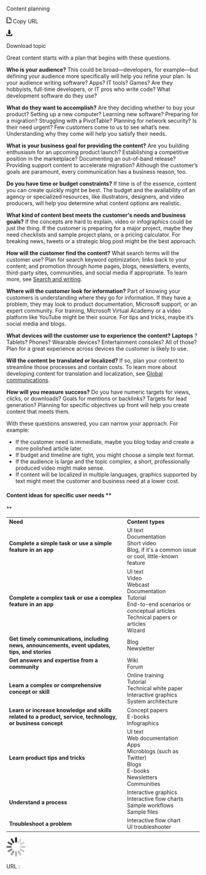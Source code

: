 ﻿# 

Content planning

![Copy URL](media/content-planning/Copy.png)
Copy URL

![Download](media/content-planning/Download.png)

Download topic

Great content starts with a plan that begins with these questions.

**Who is your audience?** This could
be broad—developers, for example—but defining your audience more
specifically will help you refine your plan. Is your audience
writing software? Apps? IT tools? Games? Are they hobbyists,
full-time developers, or IT pros who write code? What development
software do they use?

**What do they want to accomplish?** Are
they deciding whether to buy your product? Setting up a new computer?
Learning new software? Preparing for a migration? Struggling with a
PivotTable? Planning for network security? Is their need urgent?
Few customers come to us to see what’s new. Understanding why they
come will help you satisfy their needs.

**What is your business goal for providing the content?** 
Are you building enthusiasm for an upcoming product launch?
Establishing a competitive position in the marketplace?
Documenting an out-of-band release? Providing support content to
accelerate migration? Although the customer’s goals are paramount,
every communication has a business reason, too.

**Do you have time or budget constraints?** If
time is of the essence, content you can create quickly might be
best. The budget and the availability of an agency
or specialized resources, like illustrators, designers, and video producers, will help you determine what content options are realistic.

**What kind of content best meets the customer's needs and business goals?** If
the concepts are hard to explain, video or infographics could be
just the thing. If the customer is preparing for a major project,
maybe they need checklists and sample project plans, or a pricing
calculator. For breaking news, tweets or a strategic blog post
might be the best approach. 

**How will the customer find the content?** 
What search terms will the customer use? Plan for search
keyword optimization; links back to your content; and promotion through
home pages, blogs, newsletters, events, third-party sites,
communities, and social media if appropriate. To learn more, see [Search and writing](https://worldready.cloudapp.net/Styleguide/Read?id=2700&topicid=36379). 

**Where will the customer look for information?** 
Part of knowing your customers is understanding where they go for
information. If they have a problem, they may look to product
documentation, Microsoft support, or an expert community. For
training, Microsoft Virtual Academy or a video platform like
YouTube might be their source. For tips and tricks, maybe it’s
social media and blogs.

**What devices will the customer use to experience the content? Laptops** ?
Tablets? Phones? Wearable devices? Entertainment consoles? All of
those? Plan for a great experience across devices the customer is
likely to use. 

**Will the content be translated or localized?** 
If so, plan your content to streamline those processes and contain
costs. To learn more about developing content for translation and
localization, see [Global communications](https://worldready.cloudapp.net/Styleguide/Read?id=2700&topicid=26906).

**How will you measure success?** Do
you have numeric targets for views, clicks, or downloads? Goals for
mentions or backlinks? Targets for lead generation? Planning for
specific objectives up front will help you create content that
meets them.

With these questions answered, you can narrow your approach. For example:

  - If the customer need is immediate, maybe you blog today and create a more polished article later. 
  - If budget and timeline are tight, you might choose a simple text format. 
  - If the audience is large and the topic complex, a short, professionally produced video might make sense.
  - If
    content will be localized in multiple languages, graphics
    supported by text might meet the customer and business need at a
    lower cost.

#### **Content ideas for specific user needs** **
**

<table>
<tbody>
<tr class="odd">
<td><b>Need</b></td>
<td><b>Content types</b></td>
</tr>
<tr class="even">
<td><div>
<b>Complete a simple task or use a simple feature in an app</b>
</div></td>
<td>UI text<br />
Documentation<br />
Short video<br />
Blog, if it's a common issue or cool, little-known feature</td>
</tr>
<tr class="odd">
<td><div>
<b>Complete a complex task or use a complex feature in an app</b>
</div></td>
<td><div>
UI text 
</div>
<div>
Video
</div>
<div>
Webcast
</div>
<div>
Documentation<br />
Tutorial
</div>
<div>
End-to-end scenarios or conceptual articles
</div>
<div>
Technical papers or articles
</div>
<div>
Wizard
</div></td>
</tr>
<tr class="even">
<td><div>
<b>Get timely communications, including news, announcements, event updates, tips, and stories</b>
</div></td>
<td><div>
Blog
</div>
<div>
Newsletter
</div></td>
</tr>
<tr class="odd">
<td><div>
<b>Get answers and expertise from a community</b>
</div></td>
<td><div>
Wiki
</div>
<div>
Forum
</div></td>
</tr>
<tr class="even">
<td><div>
<b>Learn a complex or comprehensive concept or skill</b>
</div></td>
<td><div>
Online training
</div>
<div>
Tutorial
</div>
<div>
Technical white paper
</div>
<div>
Interactive graphics
</div>
<div>
System architecture
</div></td>
</tr>
<tr class="odd">
<td><div>
<b>Learn or increase knowledge and skills related to a product, service, technology, or business concept</b>
</div></td>
<td><div>
Concept papers
</div>
<div>
E-books
</div>
<div>
Infographics
</div></td>
</tr>
<tr class="even">
<td><div>
<b>Learn product tips and tricks</b>
</div></td>
<td><div>
UI text
</div>
<div>
Web documentation
</div>
<div>
Apps
</div>
<div>
Microblogs (such as Twitter)
</div>
<div>
Blogs
</div>
<div>
E-books
</div>
<div>
Newsletters
</div>
<div>
Communities
</div></td>
</tr>
<tr class="odd">
<td><div>
<div>
<b>Understand a process</b>
</div>
</div></td>
<td><div>
<div>
Interactive graphics
</div>
<div>
Interactive flow charts
</div>
<div>
Sample workflows
</div>
<div>
Sample files
</div>
</div></td>
</tr>
<tr class="even">
<td><div>
<div>
<b>Troubleshoot a problem</b>
</div>
</div></td>
<td><div>
<div>
Interactive flow chart
</div>
<div>
UI troubleshooter
</div>
</div></td>
</tr>
</tbody>
</table>

![In progress](media/content-planning/activity-large.gif)

URL :
